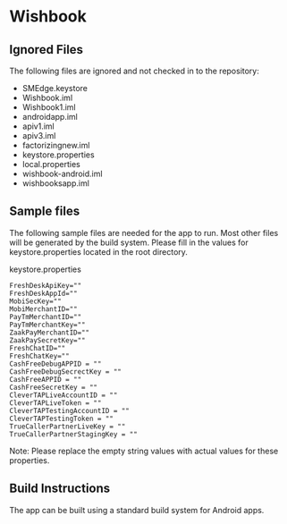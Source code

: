 # Wishbook

## Ignored Files
The following files are ignored and not checked in to the repository:
- SMEdge.keystore 
- Wishbook.iml
- Wishbook1.iml
- androidapp.iml
- apiv1.iml
- apiv3.iml
- factorizingnew.iml
- keystore.properties
- local.properties
- wishbook-android.iml
- wishbooksapp.iml

## Sample files
The following sample files are needed for the app to run. Most other files will be generated by the build system. Please fill in the values for keystore.properties located in the root directory.

keystore.properties
```
FreshDeskApiKey=""
FreshDeskAppId=""
MobiSecKey=""
MobiMerchantID=""
PayTmMerchantID=""
PayTmMerchantKey=""
ZaakPayMerchantID=""
ZaakPaySecretKey=""
FreshChatID=""
FreshChatKey=""
CashFreeDebugAPPID = ""
CashFreeDebugSecrectKey = ""
CashFreeAPPID = ""
CashFreeSecretKey = ""
CleverTAPLiveAccountID = ""
CleverTAPLiveToken = ""
CleverTAPTestingAccountID = ""
CleverTAPTestingToken = ""
TrueCallerPartnerLiveKey = ""
TrueCallerPartnerStagingKey = ""
```

Note: Please replace the empty string values with actual values for these properties.

## Build Instructions
The app can be built using a standard build system for Android apps.